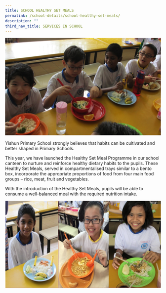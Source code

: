 ```yaml
---
title: SCHOOL HEALTHY SET MEALS
permalink: /school-details/school-healthy-set-meals/
description: ""
third_nav_title: SERVICES IN SCHOOL
---
```




![](/images/School%20Details/SCH_HSM_1.png)

Yishun Primary School strongly believes that habits can be cultivated and better shaped in Primary Schools.  
  
This year, we have launched the Healthy Set Meal Programme in our school canteen to nurture and reinforce healthy dietary habits to the pupils. These Healthy Set Meals, served in compartmentalised trays similar to a bento box, incorporate the appropriate proportions of food from four main food groups – rice, meat, fruit and vegetables.  
  
With the introduction of the Healthy Set Meals, pupils will be able to consume a well-balanced meal with the required nutrition intake.

![](/images/School%20Details/SCH_HSM_2.png)